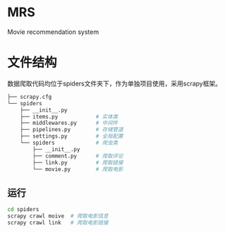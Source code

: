 # MRS
Movie recommendation system
# 文件结构
数据爬取代码均位于spiders文件夹下，作为单独项目使用，采用scrapy框架。
```bash
├── scrapy.cfg
└── spiders
    ├── __init__.py
    ├── items.py            # 实体类
    ├── middlewares.py      # 中间件
    ├── pipelines.py        # 存储管道
    ├── settings.py         # 全局配置
    └── spiders             # 爬虫类
        ├── __init__.py
        ├── comment.py      # 爬取评论
        ├── link.py         # 爬取链接
        └── movie.py        # 爬取电影
```
## 运行
```bash
cd spiders
scrapy crawl moive  # 爬取电影信息
scrapy crawl link   # 爬取电影链接
```
